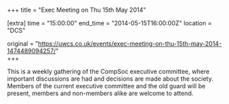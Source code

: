 +++
title = "Exec Meeting on Thu 15th May 2014"

[extra]
time = "15:00:00"
end_time = "2014-05-15T16:00:00Z"
location = "DCS"

original = "https://uwcs.co.uk/events/exec-meeting-on-thu-15th-may-2014-1474489094257/"    
+++

This is a weekly gathering of the CompSoc executive committee, where important discussions are had and decisions are made about the society. Members of the current executive committee and the old guard will be present, members and non-members alike are welcome to attend.

